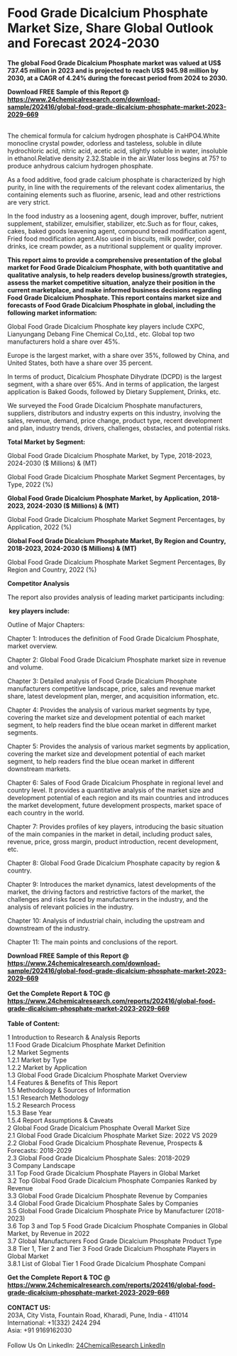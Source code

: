 <h1>Food Grade Dicalcium Phosphate Market Size, Share Global Outlook and Forecast 2024-2030</h1><p><strong>The global Food Grade Dicalcium Phosphate market was valued at US$ 737.45 million in 2023 and is projected to reach US$ 945.98 million by 2030, at a CAGR of 4.24% during the forecast period from 2024 to 2030.</strong></p><p>
</p><p></p><div><b>Download FREE Sample of this Report @ 
            <a href="https://www.24chemicalresearch.com/download-sample/202416/global-food-grade-dicalcium-phosphate-market-2023-2029-669">
            https://www.24chemicalresearch.com/download-sample/202416/global-food-grade-dicalcium-phosphate-market-2023-2029-669</a></b></div><br><p>
</p><p>The chemical formula for calcium hydrogen phosphate is CaHPO4.White monocline crystal powder, odorless and tasteless, soluble in dilute hydrochloric acid, nitric acid, acetic acid, slightly soluble in water, insoluble in ethanol.Relative density 2.32.Stable in the air.Water loss begins at 75? to produce anhydrous calcium hydrogen phosphate.</p><p>
As a food additive, food grade calcium phosphate is characterized by high purity, in line with the requirements of the relevant codex alimentarius, the containing elements such as fluorine, arsenic, lead and other restrictions are very strict.</p><p>
In the food industry as a loosening agent, dough improver, buffer, nutrient supplement, stabilizer, emulsifier, stabilizer, etc.Such as for flour, cakes, cakes, baked goods leavening agent, compound bread modification agent, Fried food modification agent.Also used in biscuits, milk powder, cold drinks, ice cream powder, as a nutritional supplement or quality improver.</p><p>
<strong>This report aims to provide a comprehensive presentation of the global market for Food Grade Dicalcium Phosphate, with both quantitative and qualitative analysis, to help readers develop business/growth strategies, assess the market competitive situation, analyze their position in the current marketplace, and make informed business decisions regarding Food Grade Dicalcium Phosphate. This report contains market size and forecasts of Food Grade Dicalcium Phosphate in global, including the following market information:</strong></p><p>
</p><p>
</p><p>Global Food Grade Dicalcium Phosphate key players include CXPC, Lianyungang Debang Fine Chemical Co,Ltd., etc. Global top two manufacturers hold a share over 45%.</p><p>
Europe is the largest market, with a share over 35%, followed by China, and United States, both have a share over 35 percent.</p><p>
In terms of product, Dicalcium Phosphate Dihydrate (DCPD) is the largest segment, with a share over 65%. And in terms of application, the largest application is Baked Goods, followed by Dietary Supplement, Drinks, etc.</p><p>
We surveyed the Food Grade Dicalcium Phosphate manufacturers, suppliers, distributors and industry experts on this industry, involving the sales, revenue, demand, price change, product type, recent development and plan, industry trends, drivers, challenges, obstacles, and potential risks.</p><p>
<strong>Total Market by Segment:</strong></p><p>
Global Food Grade Dicalcium Phosphate Market, by Type, 2018-2023, 2024-2030 ($ Millions) &amp; (MT)</p><p>
Global Food Grade Dicalcium Phosphate Market Segment Percentages, by Type, 2022 (%)</p><p>
</p><p>
</p><p><strong>Global Food Grade Dicalcium Phosphate Market, by Application, 2018-2023, 2024-2030 ($ Millions) &amp; (MT)</strong></p><p>
Global Food Grade Dicalcium Phosphate Market Segment Percentages, by Application, 2022 (%)</p><p>
</p><p>
</p><p><strong>Global Food Grade Dicalcium Phosphate Market, By Region and Country, 2018-2023, 2024-2030 ($ Millions) &amp; (MT)</strong></p><p>
Global Food Grade Dicalcium Phosphate Market Segment Percentages, By Region and Country, 2022 (%)</p><p>
</p><p>
</p><p><strong>Competitor Analysis</strong></p><p>
The report also provides analysis of leading market participants including:</p><p>
</p><p>
</p><p><strong> key players include:</strong></p><p>
</p><p>
</p><p>Outline of Major Chapters:</p><p>
Chapter 1: Introduces the definition of Food Grade Dicalcium Phosphate, market overview.</p><p>
Chapter 2: Global Food Grade Dicalcium Phosphate market size in revenue and volume.</p><p>
Chapter 3: Detailed analysis of Food Grade Dicalcium Phosphate manufacturers competitive landscape, price, sales and revenue market share, latest development plan, merger, and acquisition information, etc.</p><p>
Chapter 4: Provides the analysis of various market segments by type, covering the market size and development potential of each market segment, to help readers find the blue ocean market in different market segments.</p><p>
Chapter 5: Provides the analysis of various market segments by application, covering the market size and development potential of each market segment, to help readers find the blue ocean market in different downstream markets.</p><p>
Chapter 6: Sales of Food Grade Dicalcium Phosphate in regional level and country level. It provides a quantitative analysis of the market size and development potential of each region and its main countries and introduces the market development, future development prospects, market space of each country in the world.</p><p>
Chapter 7: Provides profiles of key players, introducing the basic situation of the main companies in the market in detail, including product sales, revenue, price, gross margin, product introduction, recent development, etc.</p><p>
Chapter 8: Global Food Grade Dicalcium Phosphate capacity by region &amp; country.</p><p>
Chapter 9: Introduces the market dynamics, latest developments of the market, the driving factors and restrictive factors of the market, the challenges and risks faced by manufacturers in the industry, and the analysis of relevant policies in the industry.</p><p>
Chapter 10: Analysis of industrial chain, including the upstream and downstream of the industry.</p><p>
Chapter 11: The main points and conclusions of the report.</p><div><b>Download FREE Sample of this Report @ 
            <a href="https://www.24chemicalresearch.com/download-sample/202416/global-food-grade-dicalcium-phosphate-market-2023-2029-669">
            https://www.24chemicalresearch.com/download-sample/202416/global-food-grade-dicalcium-phosphate-market-2023-2029-669</a></b></div><br><div><b>Get the Complete Report & TOC @ 
            <a href="https://www.24chemicalresearch.com/reports/202416/global-food-grade-dicalcium-phosphate-market-2023-2029-669">
            https://www.24chemicalresearch.com/reports/202416/global-food-grade-dicalcium-phosphate-market-2023-2029-669</a></b></div><br>
            <b>Table of Content:</b><p>1 Introduction to Research & Analysis Reports<br />
    1.1 Food Grade Dicalcium Phosphate Market Definition<br />
    1.2 Market Segments<br />
        1.2.1 Market by Type<br />
        1.2.2 Market by Application<br />
    1.3 Global Food Grade Dicalcium Phosphate Market Overview<br />
    1.4 Features & Benefits of This Report<br />
    1.5 Methodology & Sources of Information<br />
        1.5.1 Research Methodology<br />
        1.5.2 Research Process<br />
        1.5.3 Base Year<br />
        1.5.4 Report Assumptions & Caveats<br />
2 Global Food Grade Dicalcium Phosphate Overall Market Size<br />
    2.1 Global Food Grade Dicalcium Phosphate Market Size: 2022 VS 2029<br />
    2.2 Global Food Grade Dicalcium Phosphate Revenue, Prospects & Forecasts: 2018-2029<br />
    2.3 Global Food Grade Dicalcium Phosphate Sales: 2018-2029<br />
3 Company Landscape<br />
    3.1 Top Food Grade Dicalcium Phosphate Players in Global Market<br />
    3.2 Top Global Food Grade Dicalcium Phosphate Companies Ranked by Revenue<br />
    3.3 Global Food Grade Dicalcium Phosphate Revenue by Companies<br />
    3.4 Global Food Grade Dicalcium Phosphate Sales by Companies<br />
    3.5 Global Food Grade Dicalcium Phosphate Price by Manufacturer (2018-2023)<br />
    3.6 Top 3 and Top 5 Food Grade Dicalcium Phosphate Companies in Global Market, by Revenue in 2022<br />
    3.7 Global Manufacturers Food Grade Dicalcium Phosphate Product Type<br />
    3.8 Tier 1, Tier 2 and Tier 3 Food Grade Dicalcium Phosphate Players in Global Market<br />
        3.8.1 List of Global Tier 1 Food Grade Dicalcium Phosphate Compani</p><div><b>Get the Complete Report & TOC @ 
            <a href="https://www.24chemicalresearch.com/reports/202416/global-food-grade-dicalcium-phosphate-market-2023-2029-669">
            https://www.24chemicalresearch.com/reports/202416/global-food-grade-dicalcium-phosphate-market-2023-2029-669</a></b></div><br><b>CONTACT US:</b><br>
            203A, City Vista, Fountain Road, Kharadi, Pune, India - 411014<br>
            International: +1(332) 2424 294<br>
            Asia: +91 9169162030 <br><br>
            Follow Us On LinkedIn: <a href="https://www.linkedin.com/company/24chemicalresearch/">24ChemicalResearch LinkedIn</a>